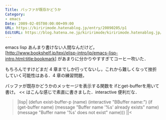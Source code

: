 ```yaml
---
Title: バッファが既存かどうか
Category:
- emacs
Date: 2009-02-05T00:00:00+09:00
URL: https://kiririmode.hatenablog.jp/entry/20090205/p1
EditURL: https://blog.hatena.ne.jp/kiririmode/kiririmode.hatenablog.jp/atom/entry/8454420450078213485
---
```



emacs lisp あんまり書けない人間なんだけど，[http://www.bookshelf.jp/texi/elisp-intro/jp/emacs-lisp-intro.html:title:bookmark] があまりに分かりやすすぎてコーヒー吹いた．

もちろんですけどまだ 4 章までしか行ってないし，これから難しくなって挫折していく可能性はある．4 章の練習問題，
>>
バッファが既存かどうかのメッセージを表示する関数を ifとget-bufferを用いて書け。
<<
はこんな感じで素直に書きました．interactive 便利だな．
>|lisp|
(defun exist-buffer-p (name)
  (interactive "BBuffer name:")
  (if (get-buffer name)
      (message "Buffer name '%s' already exists" name)
    (message "Buffer name '%s' does not exist" name)))
||<
